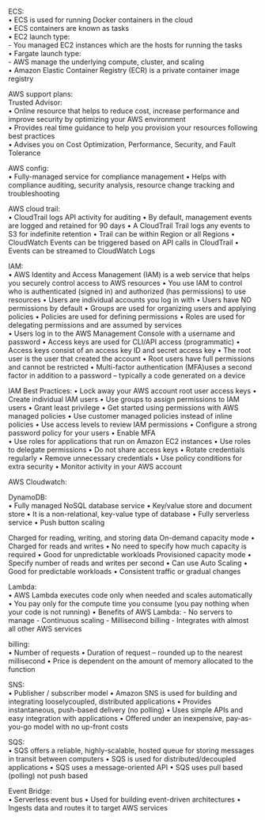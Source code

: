 ECS:  
• ECS is used for running Docker containers in the cloud  
• ECS containers are known as tasks  
• EC2 launch type:  
    - You managed EC2 instances which are the hosts for running the tasks  
• Fargate launch type:  
    - AWS manage the underlying compute, cluster, and scaling  
• Amazon Elastic Container Registry (ECR) is a private container image registry  

AWS support plans:  
Trusted Advisor:  
• Online resource that helps to reduce cost, increase performance and improve security by optimizing your AWS environment  
• Provides real time guidance to help you provision your resources following best practices  
• Advises you on Cost Optimization, Performance, Security, and Fault Tolerance  

AWS config:  
• Fully-managed service for compliance management
• Helps with compliance auditing, security analysis, resource change tracking and troubleshooting  

AWS cloud trail:  
• CloudTrail logs API activity for auditing
• By default, management events are logged and retained for 90 days
• A CloudTrail Trail logs any events to S3 for indefinite retention
• Trail can be within Region or all Regions
• CloudWatch Events can be triggered based on API calls in CloudTrail
• Events can be streamed to CloudWatch Logs  

IAM:  
• AWS Identity and Access Management (IAM) is a web service that helps you securely control access to AWS resources
• You use IAM to control who is authenticated (signed in) and authorized (has permissions) to use resources
• Users are individual accounts you log in with
• Users have NO permissions by default
• Groups are used for organizing users and applying policies
• Policies are used for defining permissions
• Roles are used for delegating permissions and are assumed by services  
• Users log in to the AWS Management Console with a username and password
• Access keys are used for CLI/API access (programmatic)
• Access keys consist of an access key ID and secret access key
• The root user is the user that created the account
• Root users have full permissions and cannot be restricted
• Multi-factor authentication (MFA)uses a second factor in addition to a password – typically a code generated on a device  

IAM Best Practices:
• Lock away your AWS account root user access keys
• Create individual IAM users
• Use groups to assign permissions to IAM users
• Grant least privilege
• Get started using permissions with AWS managed policies
• Use customer managed policies instead of inline policies
• Use access levels to review IAM permissions
• Configure a strong password policy for your users
• Enable MFA  
• Use roles for applications that run on Amazon EC2 instances
• Use roles to delegate permissions
• Do not share access keys
• Rotate credentials regularly
• Remove unnecessary credentials
• Use policy conditions for extra security
• Monitor activity in your AWS account  

AWS Cloudwatch:  

DynamoDB:  
• Fully managed NoSQL database service
• Key/value store and document store
• It is a non-relational, key-value type of database
• Fully serverless service
• Push button scaling  

Charged for reading, writing, and storing data On-demand capacity mode
• Charged for reads and writes
• No need to specify how much capacity is required
• Good for unpredictable workloads
Provisioned capacity mode
• Specify number of reads and writes per second
• Can use Auto Scaling
• Good for predictable workloads
• Consistent traffic or gradual changes  

Lambda:  
• AWS Lambda executes code only when needed and scales automatically
• You pay only for the compute time you consume (you pay nothing when your code is not running)
• Benefits of AWS Lambda:
    - No servers to manage
    - Continuous scaling
    - Millisecond billing
    - Integrates with almost all other AWS services

billing:    
• Number of requests
• Duration of request – rounded up to the nearest millisecond
• Price is dependent on the amount of memory allocated to the function  

SNS:  
• Publisher / subscriber model
• Amazon SNS is used for building and integrating looselycoupled, distributed applications
• Provides instantaneous, push-based delivery (no polling)
• Uses simple APIs and easy integration with applications
• Offered under an inexpensive, pay-as-you-go model with no up-front costs  

SQS:  
• SQS offers a reliable, highly-scalable, hosted queue for storing messages in transit between computers
• SQS is used for distributed/decoupled applications
• SQS uses a message-oriented API
• SQS uses pull based (polling) not push based  

Event Bridge:  
• Serverless event bus
• Used for building event-driven architectures
• Ingests data and routes it to target AWS services